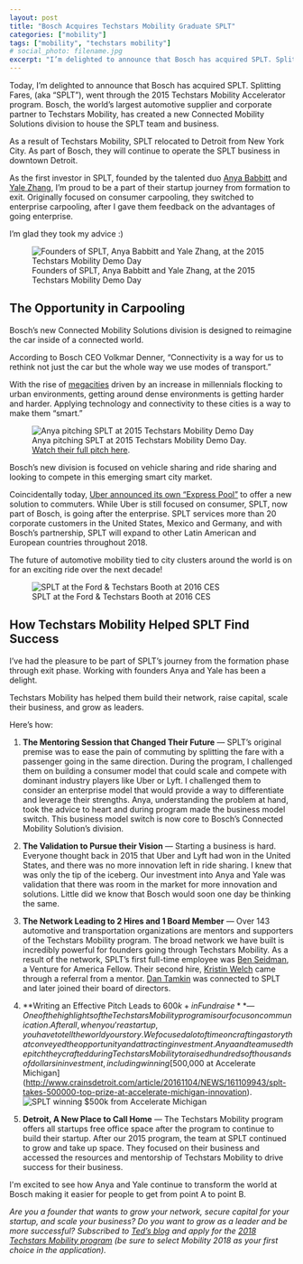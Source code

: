 ```yaml
---
layout: post
title: "Bosch Acquires Techstars Mobility Graduate SPLT"
categories: ["mobility"]
tags: ["mobility", "techstars mobility"]
# social_photo: filename.jpg
excerpt: "I’m delighted to announce that Bosch has acquired SPLT. Splitting Fares, (aka “SPLT”), went through the 2015 Techstars Mobility Accelerator program. Bosch, the world’s largest automotive supplier and corporate partner to Techstars Mobility, has created a new Connected Mobility Solutions division to house the SPLT team and business. Read on for more details about this acquisition."
---
```



Today, I’m delighted to announce that Bosch has acquired SPLT. Splitting Fares, (aka “SPLT”), went through the 2015 Techstars Mobility Accelerator program. Bosch, the world’s largest automotive supplier and corporate partner to Techstars Mobility, has created a new Connected Mobility Solutions division to house the SPLT team and business.

As a result of Techstars Mobility, SPLT relocated to Detroit from New York City. As part of Bosch, they will continue to operate the SPLT business in downtown Detroit.

As the first investor in SPLT, founded by the talented duo [Anya Babbitt](https://www.linkedin.com/in/anyababbitt/) and [Yale Zhang](https://www.linkedin.com/in/yalezhang/), I’m proud to be a part of their startup journey from formation to exit. Originally focused on consumer carpooling, they switched to enterprise carpooling, after I gave them feedback on the advantages of going enterprise.

I’m glad they took my advice :)

<figure class="wide">
<img src="{% asset techstars-mobility-demo-day-2015-anya-yale.jpg @path %}" alt="Founders of SPLT, Anya Babbitt and Yale Zhang, at the 2015 Techstars Mobility Demo Day">
<figcaption>Founders of SPLT, Anya Babbitt and Yale Zhang, at the 2015 Techstars Mobility Demo Day</figcaption>
</figure>

## The Opportunity in Carpooling

Bosch’s new Connected Mobility Solutions division is designed to reimagine the car inside of a connected world.

According to Bosch CEO Volkmar Denner, “Connectivity is a way for us to rethink not just the car but the whole way we use modes of transport.”

With the rise of [megacities](https://en.wikipedia.org/wiki/Megacity) driven by an increase in millennials flocking to urban environments, getting around dense environments is getting harder and harder. Applying technology and connectivity to these cities is a way to make them “smart.”

<figure class="wide">
<img src="{% asset techstars-mobility-splt-demo-day-2015.jpg @path %}" alt="Anya pitching SPLT at 2015 Techstars Mobility Demo Day">
<figcaption>Anya pitching SPLT at 2015 Techstars Mobility Demo Day. <a href="https://www.youtube.com/watch?v=mJh5Z45I-is">Watch their full pitch here</a>.</figcaption>
</figure>

Bosch’s new division is focused on vehicle sharing and ride sharing and looking to compete in this emerging smart city market.

Coincidentally today, [Uber announced its own “Express Pool”](https://www.wired.com/story/uber-express-pool-cities-launch/) to offer a new solution to commuters. While Uber is still focused on consumer, SPLT, now part of Bosch, is going after the enterprise. SPLT services more than 20 corporate customers in the United States, Mexico and Germany, and with
Bosch’s partnership, SPLT will expand to other Latin American and European countries throughout 2018.

The future of automotive mobility tied to city clusters around the world is on for an exciting ride over the next decade!

<figure class="wide">
<img src="{% asset techstars-mobility-splt-ces-2016.jpg @path %}" alt="SPLT at the Ford &amp; Techstars Booth at 2016 CES">
<figcaption>SPLT at the Ford &amp; Techstars Booth at 2016 CES</figcaption>
</figure>


## How Techstars Mobility Helped SPLT Find Success

I’ve had the pleasure to be part of SPLT’s journey from the formation phase through exit phase. Working with founders Anya and Yale has been a delight.

Techstars Mobility has helped them build their network, raise capital, scale their business, and grow as leaders.

Here’s how:

1. **The Mentoring Session that Changed Their Future** — SPLT’s original premise was to ease the pain of commuting by splitting the fare with a passenger going in the same direction. During the program, I challenged them on building a consumer model that could scale and compete with dominant industry players like Uber or Lyft. I challenged them to consider an enterprise model that would provide a way to differentiate and leverage their strengths. Anya, understanding the problem at hand, took the advice to heart and during program made the business model switch. This business model switch is now core to Bosch’s Connected Mobility Solution’s division.

2. **The Validation to Pursue their Vision** — Starting a business is hard. Everyone thought back in 2015 that Uber and Lyft had won in the United States, and there was no more innovation left in ride sharing. I knew that was only the tip of the iceberg. Our investment into Anya and Yale was validation that there was room in the market for more innovation and solutions. Little did we know that Bosch would soon one day be thinking the same.

3. **The Network Leading to 2 Hires and 1 Board Member** — Over 143 automotive and transportation organizations are mentors and supporters of the Techstars Mobility program. The broad network we have built is incredibly powerful for founders going through Techstars Mobility. As a result of the network, SPLT’s first full-time employee was [Ben Seidman](https://www.linkedin.com/in/benjamin-seidman-52620365/), a Venture for America Fellow. Their second hire, [Kristin Welch](https://www.linkedin.com/in/kristinwelch/) came through a referral from a mentor. [Dan Tamkin](https://www.linkedin.com/in/dantamkin/) was connected to SPLT and later joined their board of directors.

4. **Writing an Effective Pitch Leads to $600k+ in Fundraise** — One of the highlights of the Techstars Mobility program is our focus on communication. After all, when you’re a startup, you have to tell the world your story. We focused a lot of time on crafting a story that conveyed the opportunity and attracting investment. Anya and team used the pitch they crafted during Techstars Mobility to raised hundreds of thousands of dollars in investment, including winning [$500,000 at Accelerate Michigan](http://www.crainsdetroit.com/article/20161104/NEWS/161109943/splt-takes-500000-top-prize-at-accelerate-michigan-innovation). <img src="{% asset techstars-mobility-splt-accelerate.jpg @path %}" alt="SPLT winning $500k from Accelerate Michigan">

5. **Detroit, A New Place to Call Home** — The Techstars Mobility program offers all startups free office space after the program to continue to build their startup. After our 2015 program, the team at SPLT continued to grow and take up space. They focused on their business and accessed the resources and mentorship of Techstars Mobility to drive success for their business.

I'm excited to see how Anya and Yale continue to transform the world at Bosch making it easier for people to get from point A to point B.

_Are you a founder that wants to grow your network, secure capital for your startup, and scale your business? Do you want to grow as a leader and be more successful? Subscribed to [Ted’s blog](https://tedserbinski.com/) and apply for the [2018 Techstars Mobility program](https://apply.techstars.com/) (be sure to select Mobility 2018 as your first choice in the application)._
